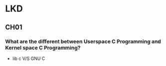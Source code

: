# LKD 

## CH01
### What are the different between Userspace C Programming and Kernel space C Programming?
- lib c V/S GNU C
